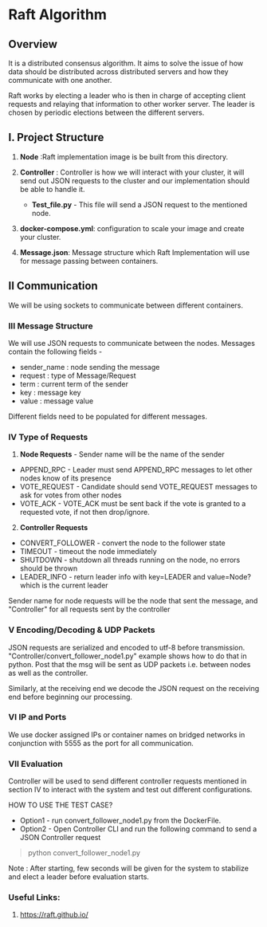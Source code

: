 
# Raft Algorithm 
## Overview
It is a distributed consensus algorithm. It aims to solve the issue of how data should be distributed across distributed servers and how they communicate with one another.

Raft works by electing a leader who is then in charge of accepting client requests and relaying that information to other worker server. The leader is chosen by periodic elections between the different servers.


## I. Project Structure
1. **Node** :Raft implementation image is be built from this directory. 
2. **Controller** : Controller is how we will interact with your cluster, it will send out JSON requests to the cluster
   and our implementation should be able to handle it. 
    * **Test_file.py** - This file will send a JSON request to the mentioned node.
    
3. **docker-compose.yml**: configuration to scale your image and create your cluster.
4. **Message.json**: Message structure which Raft Implementation will use for message passing between containers.  

## II Communication
We will be using sockets to communicate between different containers.

### III Message Structure
We will use JSON requests to communicate between the nodes. Messages contain the following fields -
* sender_name : node sending the message
* request : type of Message/Request
* term : current term of the sender
* key : message key
* value : message value

Different fields need to be populated for different messages.


### IV Type of Requests 
1. **Node Requests** - Sender name will be the name of the sender
* APPEND_RPC - Leader must send APPEND_RPC messages to let other nodes know of its presence 
* VOTE_REQUEST - Candidate should send VOTE_REQUEST messages to ask for votes from other nodes
* VOTE_ACK - VOTE_ACK must be sent back if the vote is granted to a requested vote, if not then drop/ignore.

2. **Controller Requests**
* CONVERT_FOLLOWER - convert the node to the follower state
* TIMEOUT - timeout the node immediately
* SHUTDOWN - shutdown all threads running on the node, no errors should be thrown
* LEADER_INFO - return leader info with key=LEADER and value=Node? which is the current leader

Sender name for node requests will be the node that sent the message, and "Controller" for all requests sent by the controller


### V Encoding/Decoding & UDP Packets
JSON requests are serialized and encoded to utf-8 before transmission. "Controller/convert_follower_node1.py" example 
shows how to do that in python. Post that the msg will be sent as UDP packets i.e. between nodes as well as the controller.

Similarly, at the receiving end we decode the JSON request on the receiving end before beginning our processing.


### VI IP and Ports
We use docker assigned IPs or container names on bridged networks in conjunction with 5555 as 
the port for all communication.

### VII Evaluation
Controller will be used to send different controller requests mentioned in section IV to interact with the system and test
out different configurations.

HOW TO USE THE TEST CASE?  
* Option1 - run convert_follower_node1.py from the DockerFile.
* Option2 - Open Controller CLI and run the following command to send a JSON Controller request
>python convert_follower_node1.py

Note : After starting, few seconds will be given for the system to stabilize and elect a leader before evaluation starts.

### Useful Links:
1) https://raft.github.io/

